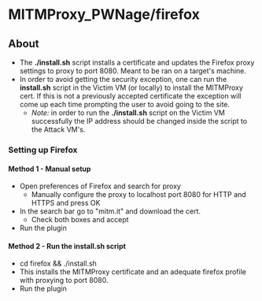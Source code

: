 # MITMProxy_PWNage/firefox

## About

- The **./install.sh** script installs a certificate and updates the Firefox proxy settings to proxy to port 8080. Meant to be ran on a target's machine.
- In order to avoid getting the security exception, one can run the **install.sh** script in the Victim VM (or locally) to install the MITMProxy cert. If this is not a previously accepted certificate the exception will come up each time prompting the user to avoid going to the site.
	- *Note:* in order to run the **./install.sh** script on the Victim VM successfully the IP address should be changed inside the script to the Attack VM's.

### Setting up Firefox

#### Method 1 - Manual setup

- Open preferences of Firefox and search for proxy
  - Manually configure the proxy to localhost port 8080 for HTTP and HTTPS and press OK
- In the search bar go to "mitm.it" and download the cert.
  - Check both boxes and accept
- Run the plugin

#### Method 2 - Run the install.sh script
- cd firefox && ./install.sh
- This installs the MITMProxy certificate and an adequate firefox profile with proxying to port 8080.
- Run the plugin
